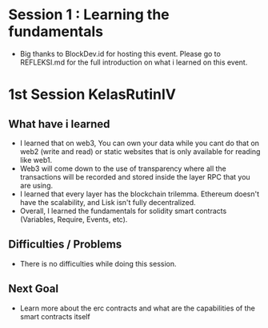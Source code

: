 # Session 1 : Learning the fundamentals

- Big thanks to BlockDev.id for hosting this event. Please go to REFLEKSI.md for the full introduction on what i learned on this event.

# 1st Session KelasRutinIV

## What have i learned
- I learned that on web3, You can own your data while you cant do that on web2 (write and read) or static websites that is only available for reading like web1.
- Web3 will come down to the use of transparency where all the transactions will be recorded and stored inside the layer RPC that you are using.
- I learned that every layer has the blockchain trilemma. Ethereum doesn't have the scalability, and Lisk isn't fully decentralized.
- Overall, I learned the fundamentals for solidity smart contracts (Variables, Require, Events, etc). 

## Difficulties / Problems
- There is no difficulties while doing this session.


## Next Goal
- Learn more about the erc contracts and what are the capabilities of the smart contracts itself